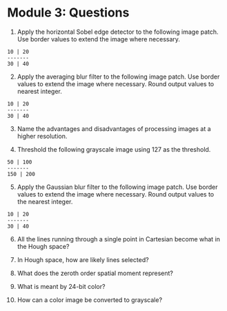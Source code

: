 # Module 3: Questions

1. Apply the horizontal Sobel edge detector to the following image patch.  Use border values to
   extend the image where necessary.

```
10 | 20
-------
30 | 40
```

2. Apply the averaging blur filter to the following image patch.  Use border values to extend the image where necessary.  Round output values to nearest integer.

```
10 | 20
-------
30 | 40
```

3. Name the advantages and disadvantages of processing images at a higher resolution.

4. Threshold the following grayscale image using 127 as the threshold.

```
50 | 100
-------
150 | 200
```

5. Apply the Gaussian blur filter to the following image patch.  Use border values to extend
   the image where necessary.  Round output values to the nearest integer.

```
10 | 20
-------
30 | 40
```

6. All the lines running through a single point in Cartesian become what in the Hough space?

7. In Hough space, how are likely lines selected?

8. What does the zeroth order spatial moment represent?

9. What is meant by 24-bit color?

10. How can a color image be converted to grayscale?
